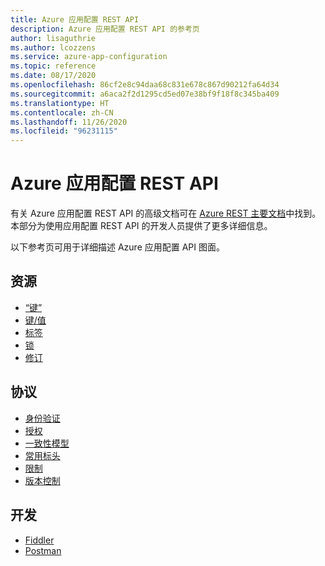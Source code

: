 ```yaml
---
title: Azure 应用配置 REST API
description: Azure 应用配置 REST API 的参考页
author: lisaguthrie
ms.author: lcozzens
ms.service: azure-app-configuration
ms.topic: reference
ms.date: 08/17/2020
ms.openlocfilehash: 86cf2e8c94daa68c831e678c867d90212fa64d34
ms.sourcegitcommit: a6aca2f2d1295cd5ed07e38bf9f18f8c345ba409
ms.translationtype: HT
ms.contentlocale: zh-CN
ms.lasthandoff: 11/26/2020
ms.locfileid: "96231115"
---
```

# <a name="azure-app-configuration-rest-api"></a>Azure 应用配置 REST API

有关 Azure 应用配置 REST API 的高级文档可在 [Azure REST 主要文档](https://docs.microsoft.com/rest/api/appconfiguration/)中找到。 本部分为使用应用配置 REST API 的开发人员提供了更多详细信息。

以下参考页可用于详细描述 Azure 应用配置 API 图面。

## <a name="resources"></a>资源

- [“键”](./rest-api-keys.md)
- [键/值](./rest-api-key-value.md)
- [标签](./rest-api-labels.md)
- [锁](./rest-api-locks.md)
- [修订](./rest-api-revisions.md)

## <a name="protocol"></a>协议

- [身份验证](./rest-api-authentication-index.md)
- [授权](./rest-api-authorization-index.md)
- [一致性模型](./rest-api-consistency.md)
- [常用标头](./rest-api-headers.md)
- [限制](./rest-api-throttling.md)
- [版本控制](./rest-api-versioning.md)

## <a name="development"></a>开发

- [Fiddler](./rest-api-fiddler.md)
- [Postman](./rest-api-postman.md)
